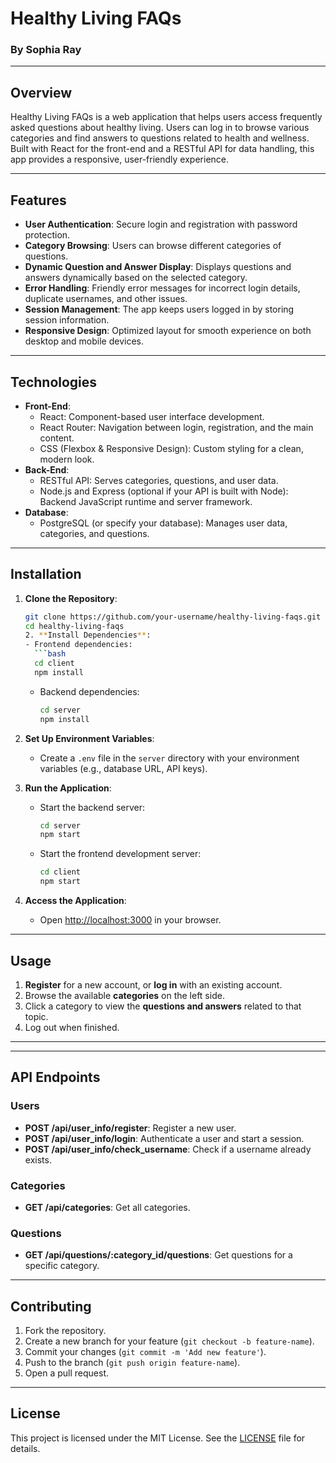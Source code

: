 # Healthy Living FAQs

### By Sophia Ray

---

## Overview

Healthy Living FAQs is a web application that helps users access frequently asked questions about healthy living. Users can log in to browse various categories and find answers to questions related to health and wellness. Built with React for the front-end and a RESTful API for data handling, this app provides a responsive, user-friendly experience.

---

## Features

- **User Authentication**: Secure login and registration with password protection.
- **Category Browsing**: Users can browse different categories of questions.
- **Dynamic Question and Answer Display**: Displays questions and answers dynamically based on the selected category.
- **Error Handling**: Friendly error messages for incorrect login details, duplicate usernames, and other issues.
- **Session Management**: The app keeps users logged in by storing session information.
- **Responsive Design**: Optimized layout for smooth experience on both desktop and mobile devices.

---

## Technologies

- **Front-End**:
  - React: Component-based user interface development.
  - React Router: Navigation between login, registration, and the main content.
  - CSS (Flexbox & Responsive Design): Custom styling for a clean, modern look.
- **Back-End**:
  - RESTful API: Serves categories, questions, and user data.
  - Node.js and Express (optional if your API is built with Node): Backend JavaScript runtime and server framework.
- **Database**:
  - PostgreSQL (or specify your database): Manages user data, categories, and questions.

---

## Installation

1. **Clone the Repository**:
   ```bash
   git clone https://github.com/your-username/healthy-living-faqs.git
   cd healthy-living-faqs
   2. **Install Dependencies**:
   - Frontend dependencies:
     ```bash
     cd client
     npm install
     ```
   - Backend dependencies:
     ```bash
     cd server
     npm install
     ```

3. **Set Up Environment Variables**:
   - Create a `.env` file in the `server` directory with your environment variables (e.g., database URL, API keys).

4. **Run the Application**:
   - Start the backend server:
     ```bash
     cd server
     npm start
     ```
   - Start the frontend development server:
     ```bash
     cd client
     npm start
     ```

5. **Access the Application**:
   - Open [http://localhost:3000](http://localhost:3000) in your browser.

---

## Usage

1. **Register** for a new account, or **log in** with an existing account.
2. Browse the available **categories** on the left side.
3. Click a category to view the **questions and answers** related to that topic.
4. Log out when finished.

---

---

## API Endpoints

### Users

- **POST /api/user_info/register**: Register a new user.
- **POST /api/user_info/login**: Authenticate a user and start a session.
- **POST /api/user_info/check_username**: Check if a username already exists.

### Categories

- **GET /api/categories**: Get all categories.

### Questions

- **GET /api/questions/:category_id/questions**: Get questions for a specific category.

---

## Contributing

1. Fork the repository.
2. Create a new branch for your feature (`git checkout -b feature-name`).
3. Commit your changes (`git commit -m 'Add new feature'`).
4. Push to the branch (`git push origin feature-name`).
5. Open a pull request.

---

## License

This project is licensed under the MIT License. See the [LICENSE](LICENSE) file for details.


